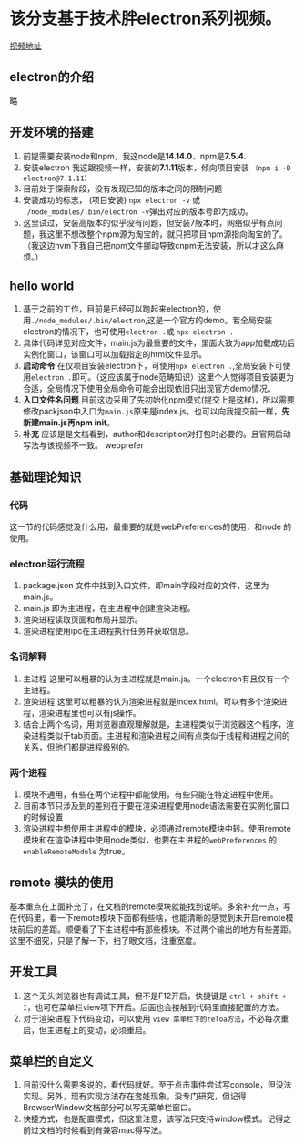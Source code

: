 # 该分支基于技术胖electron系列视频。

[视频地址](https://www.bilibili.com/video/BV177411s7Lt)


## electron的介绍

 略

## 开发环境的搭建 

1. 前提需要安装node和npm，我这node是**14.14.0**、npm是**7.5.4**.
2. 安装electron 我这跟视频一样，安装的**7.1.11**版本，倾向项目安装 `（npm i -D electron@7.1.11）`
3. 目前处于探索阶段，没有发现已知的版本之间的限制问题
4. 安装成功的标志， (项目安装) `npx electron -v`  或 `./node_modules/.bin/electron -v`弹出对应的版本号即为成功。
5. 这里试过，安装高版本的似乎没有问题，但安装7版本时，网络似乎有点问题，我这里不想改整个npm源为淘宝的，就只把项目npm源指向淘宝的了。（我这边nvm下我自己把npm文件挪动导致cnpm无法安装，所以才这么麻烦。）


## hello world 

1. 基于之前的工作，目前是已经可以跑起来electron的，使用`./node_modules/.bin/electron`,这是一个官方的demo。若全局安装electron的情况下，也可使用`electron .`或 `npx electron .`
2. 具体代码详见对应文件，main.js为最重要的文件，里面大致为app加载成功后实例化窗口，该窗口可以加载指定的html文件显示。
3. **启动命令** 在仅项目安装electron下，可使用`npx electron .`,全局安装下可使用`electron .`即可。（这应该属于node范畴知识）这里个人觉得项目安装更为合适，全局情况下使用全局命令可能会出现依旧只出现官方demo情况。
4. **入口文件名问题** 目前这边采用了先初始化npm模式(提交上是这样)，所以需要修改packjson中入口为`main.js`原来是index.js。也可以向我提交前一样，**先新建main.js再npm init**。
5. **补充** 应该是是文档看到，author和description对打包时必要的。且官网启动写法与该视频不一致。
webprefer
## 基础理论知识

### 代码
 这一节的代码感觉没什么用，最重要的就是webPreferences的使用，和node 的使用。

### electron运行流程
1. package.json 文件中找到入口文件，即main字段对应的文件，这里为main.js。
2. main.js 即为主进程，在主进程中创建渲染进程。
3. 渲染进程读取页面和布局并显示。
4. 渲染进程使用ipc在主进程执行任务并获取信息。

### 名词解释
1. 主进程  这里可以粗暴的认为主进程就是main.js。一个electron有且仅有一个主进程。
2. 渲染进程 这里可以粗暴的认为渲染进程就是index.html。可以有多个渲染进程，渲染进程里也可以有js操作。
3. 结合上两个名词，用浏览器直观理解就是，主进程类似于浏览器这个程序，渲染进程类似于tab页面。主进程和渲染进程之间有点类似于线程和进程之间的关系，但他们都是进程级别的。

### 两个进程

1. 模块不通用，有些在两个进程中都能使用，有些只能在特定进程中使用。
2. 目前本节只涉及到的差别在于要在渲染进程使用node语法需要在实例化窗口的时候设置
3. 渲染进程中想使用主进程中的模块，必须通过remote模块中转。使用remote模块和在渲染进程中使用node类似，也要在主进程的`webPreferences` 的`enableRemoteModule` 为true。

## remote 模块的使用

基本重点在上面补充了，在文档的remote模块就能找到说明。多余补充一点，写在代码里，看一下remote模块下面都有些啥，也能清晰的感觉到未开启remote模块前后的差距。顺便看了下主进程中有那些模块。不过两个输出的地方有些差距。这里不细究，只是了解一下，扫了眼文档，注重宽度。

## 开发工具

1. 这个无头浏览器也有调试工具，但不是F12开启，快捷键是 `ctrl + shift + I`，也可在菜单栏view项下开启。后面也会接触到代码里直接配置的方法。
2. 对于渲染进程下代码变动，可以使用 `view 菜单栏下的reloa方法`，不必每次重启，但主进程上的变动，必须重启。

## 菜单栏的自定义

1. 目前没什么需要多说的，看代码就好。至于点击事件尝试写console，但没法实现。另外，现有实现方法存在套娃现象，没专门研究，但记得BrowserWindow文档部分可以写无菜单栏窗口。
2. 快捷方式，也是配置模式，但这里注意，该写法只支持window模式。记得之前过文档的时候看到有兼容mac得写法。